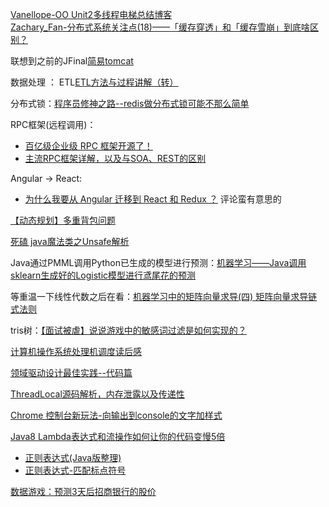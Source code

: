 [Vanellope-OO Unit2多线程电梯总结博客](https://www.cnblogs.com/vanellopeblog/p/OOUnit2.html)      
[Zachary_Fan-分布式系统关注点(18)——「缓存穿透」和「缓存雪崩」到底啥区别？](https://www.cnblogs.com/Zachary-Fan/p/destroyseed.html)

联想到之前的JFinal[简易tomcat](https://www.cnblogs.com/jyroy/p/10778760.html#idx_4)

数据处理 ： ETL[ETL方法与过程讲解（转）](https://blog.csdn.net/weixin_39879326/article/details/80316996)

分布式锁：[程序员修神之路--redis做分布式锁可能不那么简单](https://www.cnblogs.com/zhanlang/p/10776370.html)

RPC框架(远程调用)：
* [百亿级企业级 RPC 框架开源了！](https://www.cnblogs.com/ityouknow/p/10811272.html)
* [主流RPC框架详解，以及与SOA、REST的区别](https://cloud.tencent.com/developer/article/1346864)

Angular -> React:
* [为什么我要从 Angular 迁移到 React 和 Redux ？](https://www.oschina.net/translate/why-im-switching-from-angular-to-react-and-redux-in-2018) 评论蛮有意思的

[【动态规划】多重背包问题](https://www.cnblogs.com/mfrank/p/10816837.html)

[死磕 java魔法类之Unsafe解析](https://www.cnblogs.com/tong-yuan/p/Unsafe.html)

Java通过PMML调用Python已生成的模型进行预测：[机器学习——Java调用sklearn生成好的Logistic模型进行鸢尾花的预测](https://www.cnblogs.com/baby-lily/p/10822048.html)

等重温一下线性代数之后在看：[机器学习中的矩阵向量求导(四) 矩阵向量求导链式法则](https://www.cnblogs.com/pinard/p/10825264.html)

tris树：[【面试被虐】说说游戏中的敏感词过滤是如何实现的？](https://www.cnblogs.com/kubidemanong/p/10834993.html)

[计算机操作系统处理机调度读后感](https://www.cnblogs.com/godoforange/p/10828824.html)

[领域驱动设计最佳实践--代码篇](https://www.cnblogs.com/xxzhuang/p/10843470.html)

[ThreadLocal源码解析，内存泄露以及传递性](https://www.cnblogs.com/CodeBear/p/10854927.html)

[Chrome 控制台新玩法-向输出到console的文字加样式](https://chamcon.iteye.com/blog/2030522)

[Java8 Lambda表达式和流操作如何让你的代码变慢5倍](http://www.importnew.com/17262.html)

* [正则表达式(Java版整理)](https://www.cnblogs.com/yw0219/p/8047938.html)
* [正则表达式-匹配标点符号](https://www.cnblogs.com/qixuejia/p/4211428.html)

[数据游戏：预测3天后招商银行的股价](https://www.cnblogs.com/lyuzt/p/10860692.html)
